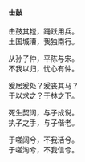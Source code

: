 #### 击鼓

击鼓其镗，踊跃用兵。  
土国城漕，我独南行。

从孙子仲，平陈与宋。  
不我以归，忧心有忡。

爰居爰处？爰丧其马？  
于以求之？于林之下。

死生契阔，与子成说。  
执子之手，与子偕老。

于嗟阔兮，不我活兮。  
于嗟洵兮，不我信兮。